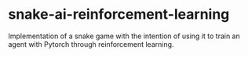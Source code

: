 # snake-ai-reinforcement-learning
Implementation of a snake game with the intention of using it to train an agent with Pytorch through reinforcement learning.
